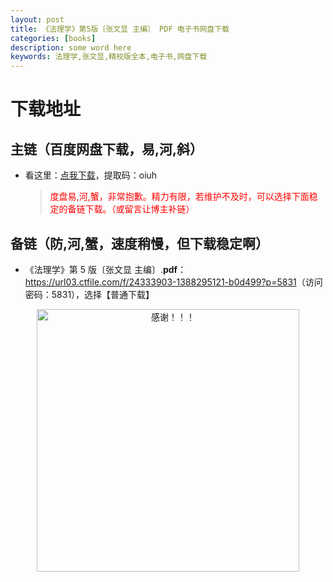 ```yaml
---
layout: post
title: 《法理学》第5版〔张文显 主编〕 PDF 电子书网盘下载
categories: [books]
description: some word here
keywords: 法理学,张文显,精校版全本,电子书,网盘下载
---
```


# 下载地址

## 主链（百度网盘下载，易,河,斜）

- 看这里：[点我下载](https://pan.baidu.com/s/1iMXUbSbtZQZjDcqDmnWUyw?pwd=oiuh)，提取码：oiuh

  > <p style="color:red" >度盘易,河,蟹，非常抱歉。精力有限，若维护不及时，可以选择下面稳定的备链下载。（或留言让博主补链）</p>

## 备链（防,河,蟹，速度稍慢，但下载稳定啊）

- 《法理学》第 5 版〔张文显 主编〕.**pdf**：<https://url03.ctfile.com/f/24333903-1388295121-b0d499?p=5831>（访问密码：5831），选择【普通下载】

<div align="center"><img src="https://pic.imgdb.cn/item/6707df6bd29ded1a8ce37031.gif" alt="感谢！！！" width="420px" height="auto"/></div>
